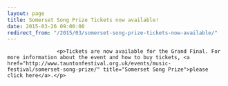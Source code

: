 ```yaml
---
layout: page
title: Somerset Song Prize Tickets now available!
date: 2015-03-26 09:00:00
redirect_from: "/2015/03/somerset-song-prize-tickets-now-available/"
---
```

<section>

                    
                    <p>Tickets are now available for the Grand Final. For more information about the event and how to buy tickets, <a href="http://www.tauntonfestival.org.uk/events/music-festival/somerset-song-prize/" title="Somerset Song Prize">please click here</a>.</p>

                
</section>
